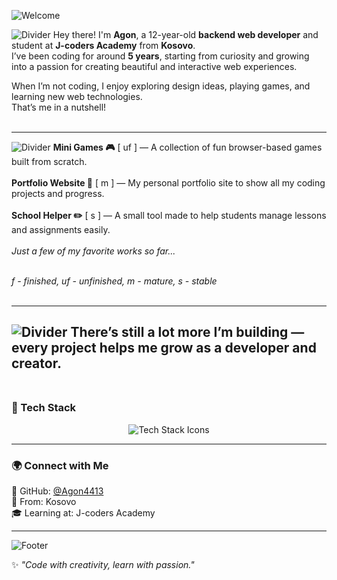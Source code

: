 ![Welcome](https://vaxerski.xyz/github/TopGif.gif)

![Divider](https://vaxerski.xyz/github/aboutme2.gif)
Hey there! I'm **Agon**, a 12-year-old **backend web developer** and student at **J-coders Academy** from **Kosovo**.  
I’ve been coding for around **5 years**, starting from curiosity and growing into a passion for creating beautiful and interactive web experiences.  

When I’m not coding, I enjoy exploring design ideas, playing games, and learning new web technologies.  
That’s me in a nutshell! <br/><br/>

---

![Divider](https://vaxerski.xyz/github/repos1.gif)
**Mini Games 🎮** [ uf ] — A collection of fun browser-based games built from scratch.<br/><br/>
**Portfolio Website 💼** [ m ] — My personal portfolio site to show all my coding projects and progress.<br/><br/>
**School Helper ✏️** [ s ] — A small tool made to help students manage lessons and assignments easily.<br/><br/>
*Just a few of my favorite works so far...*<br/><br/>

*f - finished, uf - unfinished, m - mature, s - stable*<br/><br/>

---

![Divider](https://vaxerski.xyz/github/repos2.gif)
There’s still a lot more I’m building — every project helps me grow as a developer and creator.<br/><br/>
---

### 🧠 Tech Stack  

<div align="center">
  <img src="https://skillicons.dev/icons?i=html,css,javascript,python,git,github,vscode,react,figma" alt="Tech Stack Icons" />
</div>

---

### 🌍 Connect with Me  
💬 GitHub: [@Agon4413](https://github.com/Agon4413)  
📍 From: Kosovo  
🎓 Learning at: J-coders Academy  

---

![Footer](https://vaxerski.xyz/github/BottomGif.gif)

✨ *"Code with creativity, learn with passion."*  

